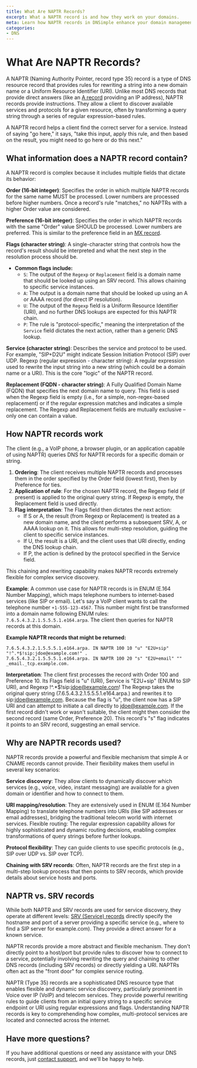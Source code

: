 ```yaml
---
title: What Are NAPTR Records?
excerpt: What a NAPTR record is and how they work on your domains.
meta: Learn how NAPTR records in DNSimple enhance your domain management for better service discovery and reliability.
categories:
- DNS
---
```


# What Are NAPTR Records?
A NAPTR (Naming Authority Pointer, record type 35) record is a type of DNS resource record that provides rules for rewriting a string into a new domain name or a Uniform Resource Identifier (URI). Unlike most DNS records that provide direct answers (like an [A record](/articles/a-record/)  providing an IP address), NAPTR records provide instructions. They allow a client to discover available services and protocols for a given resource, often by transforming a query string through a series of regular expression-based rules.

A NAPTR record helps a client find the correct server for a service. Instead of saying "go here," it says, "take this input, apply this rule, and then based on the result, you might need to go here or do this next."

## What information does a NAPTR record contain?

A NAPTR record is complex because it includes multiple fields that dictate its behavior:

**Order (16-bit integer)**: Specifies the order in which multiple NAPTR records for the same name MUST be processed. Lower numbers are processed before higher numbers. Once a record's rule "matches," no NAPTRs with a higher Order value are considered.

**Preference (16-bit integer)**: Specifies the order in which NAPTR records with the same "Order" value SHOULD be processed. Lower numbers are preferred. This is similar to the preference field in an [MX record](/articles/mx-record/).

**Flags (character string)**: A single-character string that controls how the record's result should be interpreted and what the next step in the resolution process should be. 
- **Common flags include:**
    - `S`: The output of the `Regexp` or `Replacement` field is a domain name that should be looked up using an SRV record. This allows chaining to specific service instances.
    - `A`: The output is a domain name that should be looked up using an A or AAAA record (for direct IP resolution).
    - `U`: The output of the `Regexp` field is a Uniform Resource Identifier (URI), and no further DNS lookups are expected for this NAPTR chain.
    - `P`: The rule is "protocol-specific," meaning the interpretation of the `Service` field dictates the next action, rather than a generic DNS lookup.

**Service (character string)**: Describes the service and protocol to be used. For example, "SIP+D2U" might indicate Session Initiation Protocol (SIP) over UDP.
Regexp (regular expression - character string): A regular expression used to rewrite the input string into a new string (which could be a domain name or a URI). This is the core "logic" of the NAPTR record.

**Replacement (FQDN - character string)**: A Fully Qualified Domain Name (FQDN) that specifies the next domain name to query. This field is used when the Regexp field is empty (i.e., for a simple, non-regex-based replacement) or if the regular expression matches and indicates a simple replacement. The Regexp and Replacement fields are mutually exclusive – only one can contain a value.

## How NAPTR records work
The client (e.g., a VoIP phone, a browser plugin, or an application capable of using NAPTR) queries DNS for NAPTR records for a specific domain or string.
1. **Ordering**: The client receives multiple NAPTR records and processes them in the order specified by the Order field (lowest first), then by Preference for ties.
1. **Application of rule**: For the chosen NAPTR record, the Regexp field (if present) is applied to the original query string. If Regexp is empty, the Replacement field is used directly.
1. **Flag interpretation**: The Flags field then dictates the next action:
    - If S or A, the result (from Regexp or Replacement) is treated as a new domain name, and the client performs a subsequent SRV, A, or AAAA lookup on it. This allows for multi-step resolution, guiding the client to specific service instances.
    - If U, the result is a URI, and the client uses that URI directly, ending the DNS lookup chain.
    - If P, the action is defined by the protocol specified in the Service field.

This chaining and rewriting capability makes NAPTR records extremely flexible for complex service discovery.

**Example**:
A common use case for NAPTR records is in ENUM (E.164 Number Mapping), which maps telephone numbers to internet-based services (like SIP or email).
Let's say a VoIP client wants to call the telephone number `+1-555-123-4567`. This number might first be transformed into a domain name following ENUM rules: `7.6.5.4.3.2.1.5.5.5.1.e164.arpa`. The client then queries for NAPTR records at this domain.

**Example NAPTR records that might be returned:**
```
7.6.5.4.3.2.1.5.5.5.1.e164.arpa. IN NAPTR 100 10 "u" "E2U+sip" "!^.*$!sip:jdoe@example.com!" .
7.6.5.4.3.2.1.5.5.5.1.e164.arpa. IN NAPTR 100 20 "s" "E2U+email" "" _email._tcp.example.com.
```
**Interpretation**:
The client first processes the record with Order 100 and Preference 10.
Its Flags field is "u" (URI), Service is "E2U+sip" (ENUM to SIP URI), and Regexp !^.*$!sip:jdoe@example.com!
The Regexp takes the original query string (7.6.5.4.3.2.1.5.5.5.1.e164.arpa.) and rewrites it to sip:jdoe@example.com.
Because the flag is "u", the client now has a SIP URI and can attempt to initiate a call directly to jdoe@example.com.
If the first record didn't work or wasn't suitable, the client might then consider the second record (same Order, Preference 20). This record's "s" flag indicates it points to an SRV record, suggesting an email service.

## Why are NAPTR records used?
NAPTR records provide a powerful and flexible mechanism that simple A or CNAME records cannot provide. Their flexibility makes them useful in several key scenarios:

**Service discovery**: They allow clients to dynamically discover which services (e.g., voice, video, instant messaging) are available for a given domain or identifier and how to connect to them.

**URI mapping/resolution**: They are extensively used in ENUM (E.164 Number Mapping) to translate telephone numbers into URIs (like SIP addresses or email addresses), bridging the traditional telecom world with internet services.
Flexible routing: The regular expression capability allows for highly sophisticated and dynamic routing decisions, enabling complex transformations of query strings before further lookups.

**Protocol flexibility**: They can guide clients to use specific protocols (e.g., SIP over UDP vs. SIP over TCP).

**Chaining with SRV records**: Often, NAPTR records are the first step in a multi-step lookup process that then points to SRV records, which provide details about service hosts and ports.

## NAPTR vs. SRV records
While both NAPTR and SRV records are used for service discovery, they operate at different levels:
[SRV (Service) records](/articles/srv-record/) directly specify the hostname and port of a server providing a specific service (e.g., where to find a SIP server for example.com). They provide a direct answer for a known service.

NAPTR records provide a more abstract and flexible mechanism. They don't directly point to a host/port but provide rules to discover how to connect to a service, potentially involving rewriting the query and chaining to other DNS records (including SRV records) or directly yielding a URI. NAPTRs often act as the "front door" for complex service routing.

NAPTR (Type 35) records are a sophisticated DNS resource type that enables flexible and dynamic service discovery, particularly prominent in Voice over IP (VoIP) and telecom services. They provide powerful rewriting rules to guide clients from an initial query string to a specific service endpoint or URI using regular expressions and flags. Understanding NAPTR records is key to comprehending how complex, multi-protocol services are located and connected across the internet.

## Have more questions? 
If you have additional questions or need any assistance with your DNS records, just [contact support](https://dnsimple.com/feedback), and we'll be happy to help. 

